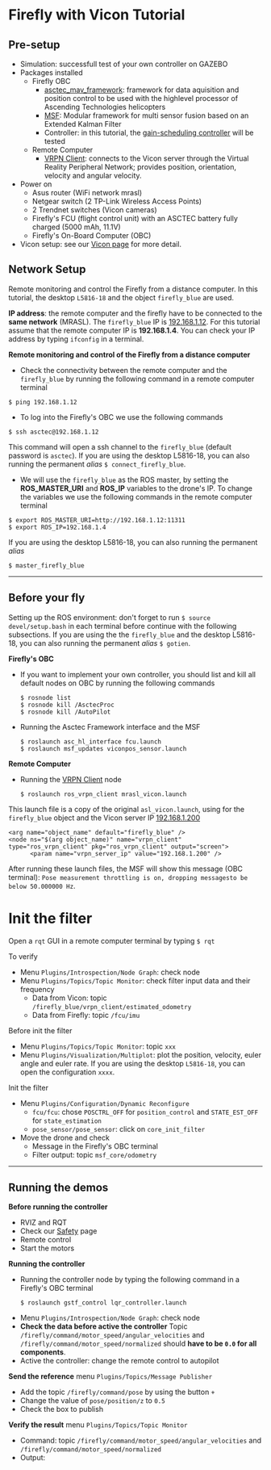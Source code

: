 # Firefly with Vicon Tutorial

## Pre-setup
  * Simulation: successfull test of your own controller on GAZEBO
  * Packages installed
    * Firefly OBC
      * [asctec_mav_framework](https://github.com/MRASL/asctec_mav_framework): framework for data aquisition and position control to be used with the highlevel processor of Ascending Technologies helicopters
      * [MSF](https://github.com/ethz-asl/ethzasl_msf): Modular framework for multi sensor fusion based  on an Extended Kalman Filter
      * Controller: in this tutorial, the [gain-scheduling controller](https://github.com/MRASL/gsft_control) will be tested
    * Remote Computer
      * [VRPN Client](/Equipment/Vicon/Usage): connects to the Vicon server through the Virtual Reality Peripheral Network; provides position, orientation, velocity and angular velocity.
  * Power on
    * Asus router (WiFi network mrasl)
    * Netgear switch (2 TP-Link Wireless Access Points)
    * 2 Trendnet switches (Vicon cameras)
    * Firefly's FCU (flight control unit) with an ASCTEC battery fully charged (5000 mAh, 11.1V)
    * Firefly's On-Board Computer (OBC)
  * Vicon setup: see our [Vicon page](/Equipment/Vicon/Calibration.md) for more detail.

## Network Setup
 Remote monitoring and control the Firefly from a distance computer. In this tutorial, the desktop `L5816-18` and the object `firefly_blue` are used.

**IP address**: the remote computer and the firefly have to be connected to the **same network** (MRASL). The `firefly_blue` IP is [192.168.1.12](/Equipment/Networking/LAN.md). For this tutorial assume that the remote computer IP is **192.168.1.4**. You can check your IP address by typing `ifconfig` in a terminal.

**Remote monitoring and control of the Firefly from a distance computer**
  *  Check the connectivity between the remote computer and the `firefly_blue`  by running the following command in a remote computer terminal
```
$ ping 192.168.1.12
```
  * To log into the Firefly's OBC we use the following commands
```
$ ssh asctec@192.168.1.12
```
This command will open a ssh channel to the `firefly_blue` (default password is `asctec`). If you are using the desktop L5816-18, you can also running the permanent *alias* `$ connect_firefly_blue`.

  * We will use the `firefly_blue` as the ROS master, by setting the **ROS_MASTER_URI** and **ROS_IP** variables to the drone's IP. To change the variables we use the following commands in the remote computer terminal
```
$ export ROS_MASTER_URI=http://192.168.1.12:11311
$ export ROS_IP=192.168.1.4
```
If you are using the desktop L5816-18, you can also running the permanent *alias*
```
$ master_firefly_blue
```

---

## Before your fly   
Setting up the ROS environment: don't forget to run `$ source devel/setup.bash` in each terminal before continue with the following subsections. If you are using the the `firefly_blue` and the desktop L5816-18, you can also running the permanent *alias* `$ gotien`.

**Firefly's OBC**
  *  If you want to implement your own controller, you should list and kill all default nodes on OBC by running the following commands
      ```
      $ rosnode list
      $ rosnode kill /AsctecProc
      $ rosnode kill /AutoPilot
      ```
  * Running the Asctec Framework interface and the MSF
    ```
    $ roslaunch asc_hl_interface fcu.launch
    $ roslaunch msf_updates viconpos_sensor.launch
    ```

**Remote Computer**
  * Running the [VRPN Client](/Equipment/Vicon/Usage.md) node
    ```
    $ roslaunch ros_vrpn_client mrasl_vicon.launch
    ```
  This launch file is a copy of the original `asl_vicon.launch`, using for the `firefly_blue` object and the Vicon server IP [192.168.1.200](/Equipment/Networking/LAN.md)
  ```
  <arg name="object_name" default="firefly_blue" />
  <node ns="$(arg object_name)" name="vrpn_client" type="ros_vrpn_client" pkg="ros_vrpn_client" output="screen">
        <param name="vrpn_server_ip" value="192.168.1.200" />
  ```

After running these launch files, the MSF will show this message (OBC terminal): `Pose measurement throttling is on, dropping messagesto be below 50.000000 Hz`.

# Init the filter
Open a `rqt` GUI in a remote computer terminal by typing `$ rqt`

To verify
  * Menu `Plugins/Introspection/Node Graph`: check node
  * Menu `Plugins/Topics/Topic Monitor`: check filter input data and their frequency
    * Data from Vicon: topic `/firefly_blue/vrpn_client/estimated_odometry`
    * Data from Firefly: topic `/fcu/imu`

Before init the filter
  * Menu `Plugins/Topics/Topic Monitor`: topic `xxx`
  * Menu `Plugins/Visualization/Multiplot`: plot the position, velocity, euler angle and euler rate. If you are using the desktop `L5816-18`, you can open the configuration `xxxx`.

Init the filter
  * Menu `Plugins/Configuration/Dynamic Reconfigure`
    * `fcu/fcu`: chose `POSCTRL_OFF` for `position_control` and `STATE_EST_OFF` for `state_estimation`
    * `pose_sensor/pose_sensor`: click on `core_init_filter`
  * Move the drone and check
    * Message in the Firefly's OBC terminal
    * Filter output: topic `msf_core/odometry`

---

## Running the demos   
**Before running the controller**
  * RVIZ and RQT
  * Check our [Safety](/UAV/Safety) page
  * Remote control
  * Start the motors


**Running the controller**
  * Running the controller node by typing the following command in a Firefly's OBC terminal
    ```
    $ roslaunch gstf_control lqr_controller.launch
    ```
  * Menu `Plugins/Introspection/Node Graph`: check node
  * **Check the data before active the controller**
  Topic `/firefly/command/motor_speed/angular_velocities` and `/firefly/command/motor_speed/normalized` should **have to be `0.0` for all components**.
  * Active the controller: change the remote control to autopilot


**Send the reference**
menu `Plugins/Topics/Message Publisher`
  * Add the topic `/firefly/command/pose` by using the button `+`
  * Change the value of `pose/position/z` to `0.5`
  * Check the box to publish


**Verify the result**
menu `Plugins/Topics/Topic Monitor`
  * Command: topic `/firefly/command/motor_speed/angular_velocities` and `/firefly/command/motor_speed/normalized`
  * Output:
